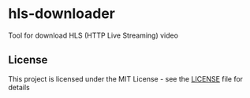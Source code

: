 # hls-downloader

Tool for download HLS (HTTP Live Streaming) video

## License

This project is licensed under the MIT License - see the [LICENSE](LICENSE) file for details
